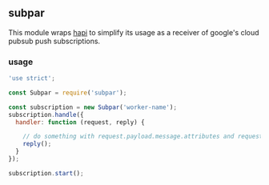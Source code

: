 ## subpar

This module wraps [hapi](https://github.com/hapijs/hapi) to simplify its usage as a receiver of google's cloud pubsub push subscriptions.

### usage

```js
'use strict';

const Subpar = require('subpar');

const subscription = new Subpar('worker-name');
subscription.handle({
  handler: function (request, reply) {

    // do something with request.payload.message.attributes and request.payload.message.data
    reply();
  }
});

subscription.start();
```
